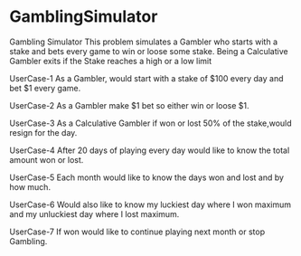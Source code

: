# GamblingSimulator
Gambling Simulator
This problem simulates a Gambler who starts with a stake and bets every game to win or loose some stake. Being a Calculative Gambler exits if the Stake reaches a high or a low limit



UserCase-1
As a Gambler, would start with a stake of $100 every day and bet $1 every game.

UserCase-2
As a Gambler make $1 bet so either win or loose $1.

UserCase-3
As a Calculative Gambler if won or lost 50% of the stake,would resign for the day.

UserCase-4
After 20 days of playing every day would like to know the total amount won or lost.

UserCase-5
Each month would like to know the days won and lost and by how much.

UserCase-6
Would also like to know my luckiest day where I won maximum and my unluckiest day where I lost maximum.


UserCase-7
If won would like to continue playing next month or stop Gambling.


